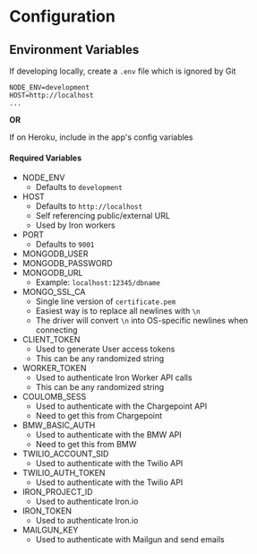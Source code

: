# Configuration

## Environment Variables

If developing locally, create a `.env` file which is ignored by Git

```
NODE_ENV=development
HOST=http://localhost
...
```

**OR**

If on Heroku, include in the app's config variables

#### Required Variables

- NODE_ENV
	- Defaults to `development`
- HOST
	- Defaults to `http://localhost`
  - Self referencing public/external URL
  - Used by Iron workers
- PORT
	- Defaults to `9001`
- MONGODB_USER
- MONGODB_PASSWORD
- MONGODB_URL
	- Example: `localhost:12345/dbname`
- MONGO_SSL_CA
	- Single line version of `certificate.pem`
	- Easiest way is to replace all newlines with `\n`
	- The driver will convert `\n` into OS-specific newlines when connecting
- CLIENT_TOKEN
	- Used to generate User access tokens
	- This can be any randomized string
- WORKER_TOKEN
	- Used to authenticate Iron Worker API calls
	- This can be any randomized string
- COULOMB_SESS
	- Used to authenticate with the Chargepoint API
	- Need to get this from Chargepoint
- BMW_BASIC_AUTH
	- Used to authenticate with the BMW API
	- Need to get this from BMW
- TWILIO_ACCOUNT_SID
	- Used to authenticate with the Twilio API
- TWILIO_AUTH_TOKEN
	- Used to authenticate with the Twilio API
- IRON_PROJECT_ID
	- Used to authenticate Iron.io
- IRON_TOKEN
	- Used to authenticate Iron.io
- MAILGUN_KEY
	- Used to authenticate with Mailgun and send emails
